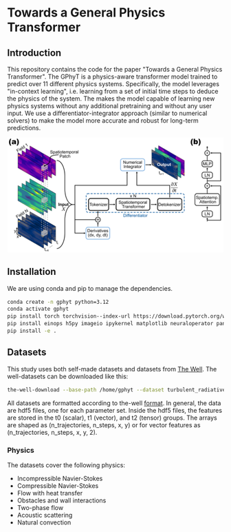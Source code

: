 # Towards a General Physics Transformer
## Introduction

This repository contains the code for the paper "Towards a General Physics Transformer". The GPhyT is a physics-aware transformer model trained to predict over
11 different physics systems. Specifically, the model leverages "in-context learning", i.e. learning from a set of initial time steps to deduce the physics of the system.
The makes the model capable of learning new physics systems without any additional pretraining and without any user input.
We use a differentiator-integrator approach (similar to numerical solvers) to make the model more accurate and robust for long-term predictions.

<img src="images/arch.png" width="800">

## Installation

We are using conda and pip to manage the dependencies.

```bash
conda create -n gphyt python=3.12
conda activate gphyt
pip install torch torchvision--index-url https://download.pytorch.org/whl/cu128
pip install einops h5py imageio ipykernel matplotlib neuraloperator pandas the-well wandb dotenv torchtnt pytest
pip install -e .
```


## Datasets

This study uses both self-made datasets and datasets from [The Well](https://polymathic-ai.org/the_well/).
The well-datasets can be downloaded like this:

```bash
the-well-download --base-path /home/gphyt --dataset turbulent_radiative_layer_2D
```

All datasets are formatted according to the-well [format](https://polymathic-ai.org/the_well/data_format/).
In general, the data are hdf5 files, one for each parameter set.
Inside the hdf5 files, the features are stored in the t0 (scalar), t1 (vector), and t2 (tensor) groups.
The arrays are shaped as (n_trajectories, n_steps, x, y) or for vector features as (n_trajectories, n_steps, x, y, 2).

### Physics

The datasets cover the following physics:

- Incompressible Navier-Stokes
- Compressible Navier-Stokes
- Flow with heat transfer
- Obstacles and wall interactions
- Two-phase flow
- Acoustic scattering
- Natural convection